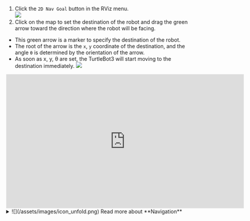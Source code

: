 1. Click the `2D Nav Goal` button in the RViz menu.  
  ![](/assets/images/platform/turtlebot3/navigation/2d_nav_goal_button.png)
2. Click on the map to set the destination of the robot and drag the green arrow toward the direction where the robot will be facing. 
  - This green arrow is a marker to specify the destination of the robot. 
  - The root of the arrow is the `x`, `y` coordinate of the destination, and the angle `θ` is determined by the orientation of the arrow.
  - As soon as x, y, &theta; are set, the TurtleBot3 will start moving to the destination immediately.
  ![](/assets/images/platform/turtlebot3/navigation/2d_nav_goal.png)

<iframe width="640" height="360" src="https://www.youtube.com/embed/VYlMywwYALU" frameborder="0" allowfullscreen></iframe>

<details>
<summary>
![](/assets/images/icon_unfold.png) Read more about **Navigation**
</summary>
- The robot will create a path to reach to the Navigation Goal based on the global path planner. Then, the robot will move along the path. If an obstacle is placed in the path, the Navigation will use a local path planner to avoid the obstacle.

- Setting a Navigation Goal might fail if the path to the Navigation Goal cannot be created. If you wish to stop the robot before it reaches to the goal position, set the current position of TurtleBot3 as a Navigation Goal.

- [Official ROS Navigation Wiki][navigation]
</details>
